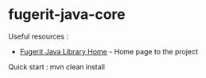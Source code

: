 # fugerit-java-core

Useful resources : 
* [Fugerit Java Library Home](https://www.fugerit.org/jupiter) - Home page to the project

Quick start : 
 	mvn clean install